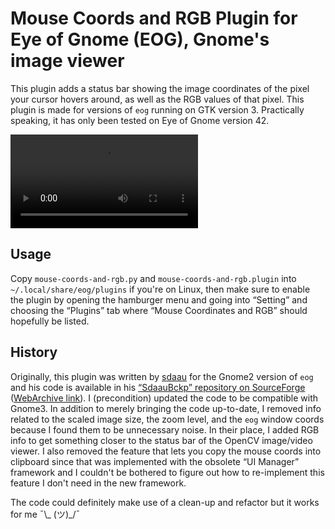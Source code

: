 # Mouse Coords and RGB Plugin for Eye of Gnome (EOG), Gnome's image viewer

This plugin adds a status bar showing the image coordinates of the pixel your cursor hovers around, as well as the RGB values of that pixel.
This plugin is made for versions of `eog` running on GTK version 3. Practically speaking, it has only been tested on Eye of Gnome version 42.

![showcase](showcase.webm)

## Usage

Copy `mouse-coords-and-rgb.py` and `mouse-coords-and-rgb.plugin` into `~/.local/share/eog/plugins` if you're on Linux, then make sure to enable the plugin by opening the hamburger menu and going into “Setting” and choosing the “Plugins” tab where “Mouse Coordinates and RGB” should hopefully be listed.

## History

Originally, this plugin was written by [sdaau](https://sourceforge.net/u/sdaau/profile/) for the Gnome2 version of `eog` and his code is available in his [“SdaauBckp” repository on SourceForge](https://sourceforge.net/p/sdaaubckp/code/HEAD/tree/extensions/eog/mousecoords) ([WebArchive link](https://web.archive.org/web/20231027205517/https://sourceforge.net/p/sdaaubckp/code/HEAD/tree/extensions/eog/mousecoords/)). I (precondition) updated the code to be compatible with Gnome3. In addition to merely bringing the code up-to-date, I removed info related to the scaled image size, the zoom level, and the `eog` window coords because I found them to be unnecessary noise. In their place, I added RGB info to get something closer to the status bar of the OpenCV image/video viewer. I also removed the feature that lets you copy the mouse coords into clipboard since that was implemented with the obsolete “UI Manager” framework and I couldn't be bothered to figure out how to re-implement this feature I don't need in the new framework.

The code could definitely make use of a clean-up and refactor but it works for me ¯\\_ (ツ)_/¯
